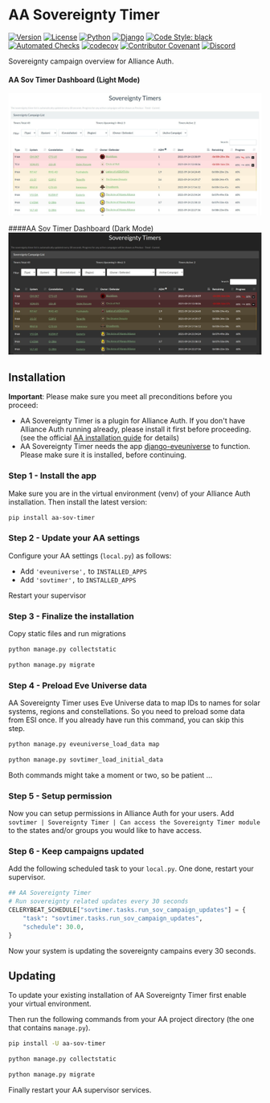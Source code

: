 # AA Sovereignty Timer

[![Version](https://img.shields.io/pypi/v/aa-sov-timer?label=release)](https://pypi.org/project/aa-sov-timer/)
[![License](https://img.shields.io/badge/license-GPLv3-green)](https://pypi.org/project/aa-sov-timer/)
[![Python](https://img.shields.io/pypi/pyversions/aa-sov-timer)](https://pypi.org/project/aa-sov-timer/)
[![Django](https://img.shields.io/pypi/djversions/aa-sov-timer?label=django)](https://pypi.org/project/aa-sov-timer/)
[![Code Style: black](https://img.shields.io/badge/code%20style-black-000000.svg)](http://black.readthedocs.io/en/latest/)
[![Automated Checks](https://github.com/ppfeufer/aa-sov-timer/actions/workflows/automated-checks.yml/badge.svg)](https://github.com/ppfeufer/aa-sov-timer/actions/workflows/automated-checks.yml)
[![codecov](https://codecov.io/gh/ppfeufer/aa-sov-timer/branch/master/graph/badge.svg?token=J9PBF0HM8C)](https://codecov.io/gh/ppfeufer/aa-sov-timer)
[![Contributor Covenant](https://img.shields.io/badge/Contributor%20Covenant-2.1-4baaaa.svg)](https://github.com/ppfeufer/aa-forum/blob/master/CODE_OF_CONDUCT.md)
[![Discord](https://img.shields.io/discord/790364535294132234?label=discord)](https://discord.gg/zmh52wnfvM)

Sovereignty campaign overview for Alliance Auth.

#### AA Sov Timer Dashboard (Light Mode)
![AA Sov Timer Dashboard (Light Mode)](https://raw.githubusercontent.com/ppfeufer/aa-sov-timer/master/sovtimer/docs/aa-sov-timer-light-mode.jpg)

####AA Sov Timer Dashboard (Dark Mode)
![AA Sov Timer Dashboard (Dark Mode)](https://raw.githubusercontent.com/ppfeufer/aa-sov-timer/master/sovtimer/docs/aa-sov-timer-dark-mode.jpg)


## Installation

**Important**: Please make sure you meet all preconditions before you proceed:

- AA Sovereignty Timer is a plugin for Alliance Auth. If you don't have Alliance
  Auth running already, please install it first before proceeding. (see the official
  [AA installation guide](https://allianceauth.readthedocs.io/en/latest/installation/allianceauth.html) for details)
- AA Sovereignty Timer needs the app [django-eveuniverse](https://gitlab.com/ErikKalkoken/django-eveuniverse)
  to function. Please make sure it is installed, before continuing.

### Step 1 - Install the app

Make sure you are in the virtual environment (venv) of your Alliance Auth installation.
Then install the latest version:

```bash
pip install aa-sov-timer
```

### Step 2 - Update your AA settings

Configure your AA settings (`local.py`) as follows:

- Add `'eveuniverse',` to `INSTALLED_APPS`
- Add `'sovtimer',` to `INSTALLED_APPS`

Restart your supervisor


### Step 3 - Finalize the installation

Copy static files and run migrations

```bash
python manage.py collectstatic
```

```bash
python manage.py migrate
```


### Step 4 - Preload Eve Universe data

AA Sovereignty Timer uses Eve Universe data to map IDs to names for solar systems,
regions and constellations. So you need to preload some data from ESI once.
If you already have run this command, you can skip this step.

```bash
python manage.py eveuniverse_load_data map
```

```bash
python manage.py sovtimer_load_initial_data
```

Both commands might take a moment or two, so be patient ...

### Step 5 - Setup permission

Now you can setup permissions in Alliance Auth for your users.
Add ``sovtimer | Sovereignty Timer | Can access the Sovereignty Timer module`` to
the states and/or groups you would like to have access.


### Step 6 - Keep campaigns updated

Add the following scheduled task to your `local.py`. One done, restart your supervisor.

```python
## AA Sovereignty Timer
# Run sovereignty related updates every 30 seconds
CELERYBEAT_SCHEDULE["sovtimer.tasks.run_sov_campaign_updates"] = {
    "task": "sovtimer.tasks.run_sov_campaign_updates",
    "schedule": 30.0,
}
```

Now your system is updating the sovereignty campains every 30 seconds.


## Updating

To update your existing installation of AA Sovereignty Timer first enable your
virtual environment.

Then run the following commands from your AA project directory (the one that
contains `manage.py`).

```bash
pip install -U aa-sov-timer
```

```bash
python manage.py collectstatic
```

```bash
python manage.py migrate
```

Finally restart your AA supervisor services.
